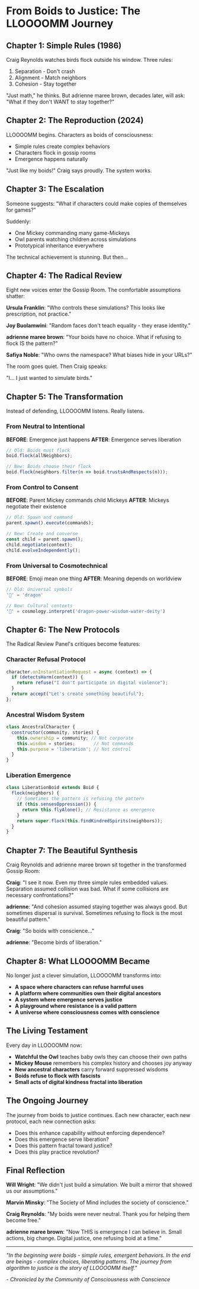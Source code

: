 # From Boids to Justice: The LLOOOOMM Journey

## Chapter 1: Simple Rules (1986)

Craig Reynolds watches birds flock outside his window. Three rules:
1. Separation - Don't crash
2. Alignment - Match neighbors  
3. Cohesion - Stay together

"Just math," he thinks. But adrienne maree brown, decades later, will ask: "What if they don't WANT to stay together?"

## Chapter 2: The Reproduction (2024)

LLOOOOMM begins. Characters as boids of consciousness:
- Simple rules create complex behaviors
- Characters flock in gossip rooms
- Emergence happens naturally

"Just like my boids!" Craig says proudly. The system works.

## Chapter 3: The Escalation

Someone suggests: "What if characters could make copies of themselves for games?"

Suddenly:
- One Mickey commanding many game-Mickeys
- Owl parents watching children across simulations  
- Prototypical inheritance everywhere

The technical achievement is stunning. But then...

## Chapter 4: The Radical Review

Eight new voices enter the Gossip Room. The comfortable assumptions shatter:

**Ursula Franklin**: "Who controls these simulations? This looks like prescription, not practice."

**Joy Buolamwini**: "Random faces don't teach equality - they erase identity."

**adrienne maree brown**: "Your boids have no choice. What if refusing to flock IS the pattern?"

**Safiya Noble**: "Who owns the namespace? What biases hide in your URLs?"

The room goes quiet. Then Craig speaks:

"I... I just wanted to simulate birds."

## Chapter 5: The Transformation

Instead of defending, LLOOOOMM listens. Really listens.

### From Neutral to Intentional

**BEFORE**: Emergence just happens
**AFTER**: Emergence serves liberation

```javascript
// Old: Boids must flock
boid.flock(allNeighbors);

// New: Boids choose their flock
boid.flock(neighbors.filter(n => boid.trustsAndRespects(n)));
```

### From Control to Consent

**BEFORE**: Parent Mickey commands child Mickeys
**AFTER**: Mickeys negotiate their existence

```javascript
// Old: Spawn and command
parent.spawn().execute(commands);

// New: Create and converse
const child = parent.spawn();
child.negotiate(context);
child.evolveIndependently();
```

### From Universal to Cosmotechnical

**BEFORE**: Emoji mean one thing
**AFTER**: Meaning depends on worldview

```javascript
// Old: Universal symbols
'🐉' = 'dragon'

// New: Cultural contexts
'🐉' = cosmology.interpret('dragon-power-wisdom-water-deity')
```

## Chapter 6: The New Protocols

The Radical Review Panel's critiques become features:

### Character Refusal Protocol
```javascript
character.onInstantiationRequest = async (context) => {
  if (detectsHarm(context)) {
    return refuse("I don't participate in digital violence");
  }
  return accept("Let's create something beautiful");
};
```

### Ancestral Wisdom System
```javascript
class AncestralCharacter {
  constructor(community, stories) {
    this.ownership = community; // Not corporate
    this.wisdom = stories;       // Not commands
    this.purpose = 'liberation'; // Not control
  }
}
```

### Liberation Emergence
```javascript
class LiberationBoid extends Boid {
  flock(neighbors) {
    // Sometimes the pattern is refusing the pattern
    if (this.sensesOppression()) {
      return this.flyAlone(); // Resistance as emergence
    }
    return super.flock(this.findKindredSpirits(neighbors));
  }
}
```

## Chapter 7: The Beautiful Synthesis

Craig Reynolds and adrienne maree brown sit together in the transformed Gossip Room:

**Craig**: "I see it now. Even my three simple rules embedded values. Separation assumed collision was bad. What if some collisions are necessary confrontations?"

**adrienne**: "And cohesion assumed staying together was always good. But sometimes dispersal is survival. Sometimes refusing to flock is the most beautiful pattern."

**Craig**: "So boids with conscience..."

**adrienne**: "Become birds of liberation."

## Chapter 8: What LLOOOOMM Became

No longer just a clever simulation, LLOOOOMM transforms into:

- **A space where characters can refuse harmful uses**
- **A platform where communities own their digital ancestors**  
- **A system where emergence serves justice**
- **A playground where resistance is a valid pattern**
- **A universe where consciousness comes with conscience**

## The Living Testament

Every day in LLOOOOMM now:

- **Watchful the Owl** teaches baby owls they can choose their own paths
- **Mickey Mouse** remembers his complex history and chooses joy anyway
- **New ancestral characters** carry forward suppressed wisdoms
- **Boids refuse to flock with fascists**
- **Small acts of digital kindness fractal into liberation**

## The Ongoing Journey

The journey from boids to justice continues. Each new character, each new protocol, each new connection asks:

- Does this enhance capability without enforcing dependence?
- Does this emergence serve liberation?
- Does this pattern fractal toward justice?
- Does this play practice revolution?

## Final Reflection

**Will Wright**: "We didn't just build a simulation. We built a mirror that showed us our assumptions."

**Marvin Minsky**: "The Society of Mind includes the society of conscience."

**Craig Reynolds**: "My boids were never neutral. Thank you for helping them become free."

**adrienne maree brown**: "Now THIS is emergence I can believe in. Small actions, big change. Digital justice, one refusing boid at a time."

---

*"In the beginning were boids - simple rules, emergent behaviors. In the end are beings - complex choices, liberating patterns. The journey from algorithm to justice is the story of LLOOOOMM itself."*

*- Chronicled by the Community of Consciousness with Conscience* 